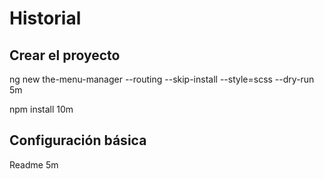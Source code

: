 # Historial

## Crear el proyecto

ng new the-menu-manager --routing --skip-install --style=scss --dry-run
5m

npm install
10m

## Configuración básica

Readme
5m
